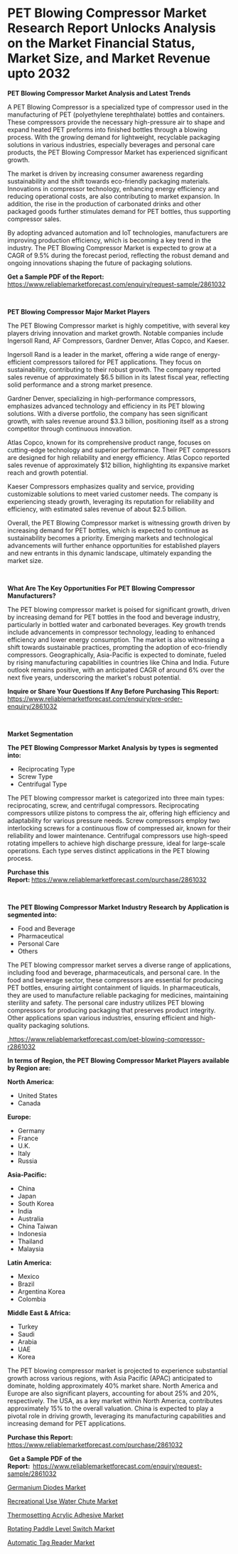 <p><h1>PET Blowing Compressor Market Research Report Unlocks Analysis on the Market Financial Status, Market Size, and Market Revenue upto 2032</h1></p><p><strong>PET Blowing Compressor Market Analysis and Latest Trends</strong></p>
<p><p>A PET Blowing Compressor is a specialized type of compressor used in the manufacturing of PET (polyethylene terephthalate) bottles and containers. These compressors provide the necessary high-pressure air to shape and expand heated PET preforms into finished bottles through a blowing process. With the growing demand for lightweight, recyclable packaging solutions in various industries, especially beverages and personal care products, the PET Blowing Compressor Market has experienced significant growth.</p><p>The market is driven by increasing consumer awareness regarding sustainability and the shift towards eco-friendly packaging materials. Innovations in compressor technology, enhancing energy efficiency and reducing operational costs, are also contributing to market expansion. In addition, the rise in the production of carbonated drinks and other packaged goods further stimulates demand for PET bottles, thus supporting compressor sales.</p><p>By adopting advanced automation and IoT technologies, manufacturers are improving production efficiency, which is becoming a key trend in the industry. The PET Blowing Compressor Market is expected to grow at a CAGR of 9.5% during the forecast period, reflecting the robust demand and ongoing innovations shaping the future of packaging solutions.</p></p>
<p><strong>Get a Sample PDF of the Report:&nbsp;</strong> <a href="https://www.reliablemarketforecast.com/enquiry/request-sample/2861032?utm_campaign=2516&utm_medium=2&utm_source=Github&utm_content=ia&utm_term=12032025&utm_id=pet-blowing-compressor">https://www.reliablemarketforecast.com/enquiry/request-sample/2861032</a></p>
<p>&nbsp;</p>
<p><strong>PET Blowing Compressor Major Market Players</strong></p>
<p><p>The PET Blowing Compressor market is highly competitive, with several key players driving innovation and market growth. Notable companies include Ingersoll Rand, AF Compressors, Gardner Denver, Atlas Copco, and Kaeser.</p><p>Ingersoll Rand is a leader in the market, offering a wide range of energy-efficient compressors tailored for PET applications. They focus on sustainability, contributing to their robust growth. The company reported sales revenue of approximately $6.5 billion in its latest fiscal year, reflecting solid performance and a strong market presence.</p><p>Gardner Denver, specializing in high-performance compressors, emphasizes advanced technology and efficiency in its PET blowing solutions. With a diverse portfolio, the company has seen significant growth, with sales revenue around $3.3 billion, positioning itself as a strong competitor through continuous innovation.</p><p>Atlas Copco, known for its comprehensive product range, focuses on cutting-edge technology and superior performance. Their PET compressors are designed for high reliability and energy efficiency. Atlas Copco reported sales revenue of approximately $12 billion, highlighting its expansive market reach and growth potential.</p><p>Kaeser Compressors emphasizes quality and service, providing customizable solutions to meet varied customer needs. The company is experiencing steady growth, leveraging its reputation for reliability and efficiency, with estimated sales revenue of about $2.5 billion.</p><p>Overall, the PET Blowing Compressor market is witnessing growth driven by increasing demand for PET bottles, which is expected to continue as sustainability becomes a priority. Emerging markets and technological advancements will further enhance opportunities for established players and new entrants in this dynamic landscape, ultimately expanding the market size.</p></p>
<p>&nbsp;</p>
<p><strong>What Are The Key Opportunities For PET Blowing Compressor Manufacturers?</strong></p>
<p><p>The PET blowing compressor market is poised for significant growth, driven by increasing demand for PET bottles in the food and beverage industry, particularly in bottled water and carbonated beverages. Key growth trends include advancements in compressor technology, leading to enhanced efficiency and lower energy consumption. The market is also witnessing a shift towards sustainable practices, prompting the adoption of eco-friendly compressors. Geographically, Asia-Pacific is expected to dominate, fueled by rising manufacturing capabilities in countries like China and India. Future outlook remains positive, with an anticipated CAGR of around 6% over the next five years, underscoring the market's robust potential.</p></p>
<p><strong>Inquire or Share Your Questions If Any Before Purchasing This Report:</strong> <a href="https://www.reliablemarketforecast.com/enquiry/pre-order-enquiry/2861032?utm_campaign=2516&utm_medium=2&utm_source=Github&utm_content=ia&utm_term=12032025&utm_id=pet-blowing-compressor">https://www.reliablemarketforecast.com/enquiry/pre-order-enquiry/2861032</a></p>
<p>&nbsp;</p>
<p><strong>Market Segmentation</strong></p>
<p><strong>The PET Blowing Compressor Market Analysis by types is segmented into:</strong></p>
<p><ul><li>Reciprocating Type</li><li>Screw Type</li><li>Centrifugal Type</li></ul></p>
<p><p>The PET blowing compressor market is categorized into three main types: reciprocating, screw, and centrifugal compressors. Reciprocating compressors utilize pistons to compress the air, offering high efficiency and adaptability for various pressure needs. Screw compressors employ two interlocking screws for a continuous flow of compressed air, known for their reliability and lower maintenance. Centrifugal compressors use high-speed rotating impellers to achieve high discharge pressure, ideal for large-scale operations. Each type serves distinct applications in the PET blowing process.</p></p>
<p><strong>Purchase this Report:&nbsp;</strong><a href="https://www.reliablemarketforecast.com/purchase/2861032?utm_campaign=2516&utm_medium=2&utm_source=Github&utm_content=ia&utm_term=12032025&utm_id=pet-blowing-compressor">https://www.reliablemarketforecast.com/purchase/2861032</a></p>
<p>&nbsp;</p>
<p><strong>The PET Blowing Compressor Market Industry Research by Application is segmented into:</strong></p>
<p><ul><li>Food and Beverage</li><li>Pharmaceutical</li><li>Personal Care</li><li>Others</li></ul></p>
<p><p>The PET blowing compressor market serves a diverse range of applications, including food and beverage, pharmaceuticals, and personal care. In the food and beverage sector, these compressors are essential for producing PET bottles, ensuring airtight containment of liquids. In pharmaceuticals, they are used to manufacture reliable packaging for medicines, maintaining sterility and safety. The personal care industry utilizes PET blowing compressors for producing packaging that preserves product integrity. Other applications span various industries, ensuring efficient and high-quality packaging solutions.</p></p>
<p><a href="https://www.reliablemarketforecast.com/pet-blowing-compressor-r2861032?utm_campaign=2516&utm_medium=2&utm_source=Github&utm_content=ia&utm_term=12032025&utm_id=pet-blowing-compressor">&nbsp;https://www.reliablemarketforecast.com/pet-blowing-compressor-r2861032</a></p>
<p><strong>In terms of Region, the PET Blowing Compressor Market Players available by Region are:</strong></p>
<p>
    <p> <strong> North America: </strong>
        <ul>
            <li>United States</li>
            <li>Canada</li>
        </ul>
        </p> 
    <p> <strong> Europe: </strong>
        <ul>
            <li>Germany</li>
            <li>France</li>
            <li>U.K.</li>
            <li>Italy</li>
            <li>Russia</li>
        </ul>
        </p> 
    <p> <strong> Asia-Pacific: </strong>
        <ul>
            <li>China</li>
            <li>Japan</li>
            <li>South Korea</li>
            <li>India</li>
            <li>Australia</li>
            <li>China Taiwan</li>
            <li>Indonesia</li>
            <li>Thailand</li>
            <li>Malaysia</li>
        </ul>
        </p> 
    <p> <strong> Latin America: </strong>
        <ul>
            <li>Mexico</li>
            <li>Brazil</li>
            <li>Argentina Korea</li>
            <li>Colombia</li>
        </ul>
        </p> 
    <p> <strong> Middle East & Africa: </strong>
        <ul>
            <li>Turkey</li>
            <li>Saudi</li>
            <li>Arabia</li>
            <li>UAE</li>
            <li>Korea</li>
        </ul>
    </p>
    </p>
<p><p>The PET blowing compressor market is projected to experience substantial growth across various regions, with Asia Pacific (APAC) anticipated to dominate, holding approximately 40% market share. North America and Europe are also significant players, accounting for about 25% and 20%, respectively. The USA, as a key market within North America, contributes approximately 15% to the overall valuation. China is expected to play a pivotal role in driving growth, leveraging its manufacturing capabilities and increasing demand for PET applications.</p></p>
<p><strong>Purchase this Report: </strong><a href="https://www.reliablemarketforecast.com/purchase/2861032?utm_campaign=2516&utm_medium=2&utm_source=Github&utm_content=ia&utm_term=12032025&utm_id=pet-blowing-compressor">https://www.reliablemarketforecast.com/purchase/2861032</a></p>
<p>&nbsp;<strong>Get a Sample PDF of the Report:&nbsp;&nbsp;</strong><a href="https://www.reliablemarketforecast.com/enquiry/request-sample/2861032?utm_campaign=2516&utm_medium=2&utm_source=Github&utm_content=ia&utm_term=12032025&utm_id=pet-blowing-compressor">https://www.reliablemarketforecast.com/enquiry/request-sample/2861032</a></p>
<p><strong></strong></p>
<p><p><a href="https://www.linkedin.com/pulse/comprehensive-germanium-diodes-market-size-growing-cagr-puagc?utm_campaign=2516&utm_medium=2&utm_source=Github&utm_content=ia&utm_term=12032025&utm_id=pet-blowing-compressor">Germanium Diodes Market</a></p><p><a href="https://github.com/floengsubb/Market-Research-Report-List-1/blob/main/recreational-use-water-chute-market.md?utm_campaign=2516&utm_medium=2&utm_source=Github&utm_content=ia&utm_term=12032025&utm_id=pet-blowing-compressor">Recreational Use Water Chute Market</a></p><p><a href="https://github.com/buluckcapps2/Market-Research-Report-List-1/blob/main/thermosetting-acrylic-adhesive-market.md?utm_campaign=2516&utm_medium=2&utm_source=Github&utm_content=ia&utm_term=12032025&utm_id=pet-blowing-compressor">Thermosetting Acrylic Adhesive Market</a></p><p><a href="https://www.linkedin.com/pulse/detailed-rotating-paddle-level-switch-market-report-projected-dlnxc?utm_campaign=2516&utm_medium=2&utm_source=Github&utm_content=ia&utm_term=12032025&utm_id=pet-blowing-compressor">Rotating Paddle Level Switch Market</a></p><p><a href="https://www.linkedin.com/pulse/automatic-tag-reader-market-forecasts-trends-impact-analysis-uhlxf?utm_campaign=2516&utm_medium=2&utm_source=Github&utm_content=ia&utm_term=12032025&utm_id=pet-blowing-compressor">Automatic Tag Reader Market</a></p></p>